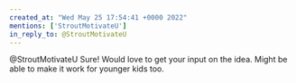 ```yaml
---
created_at: "Wed May 25 17:54:41 +0000 2022"
mentions: ['StroutMotivateU']
in_reply_to: @StroutMotivateU
---
```


@StroutMotivateU Sure! Would love to get your input on the idea. Might be able to make it work for younger kids too.